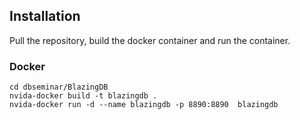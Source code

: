 ## Installation
Pull the repository, build the docker container and run the container.

### Docker
```shell
cd dbseminar/BlazingDB
nvida-docker build -t blazingdb .
nvida-docker run -d --name blazingdb -p 8890:8890  blazingdb
```
